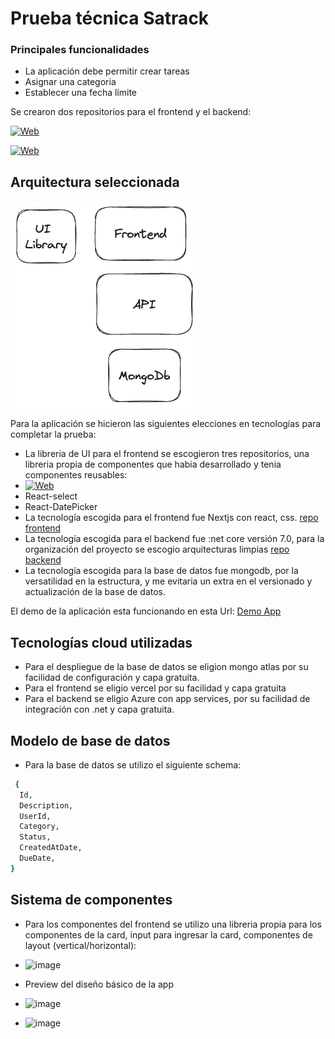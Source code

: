 # Prueba técnica Satrack

### Principales funcionalidades
* La aplicación debe permitir crear tareas
* Asignar una categoria
* Establecer una fecha límite

Se crearon dos repositorios para el frontend y el backend:

[![Web](https://img.shields.io/badge/GitHub-Frontend-14a1f0?style=for-the-badge&logo=github&logoColor=white&labelColor=101010)](https://github.com/camiloamora/satrack-frontend)

[![Web](https://img.shields.io/badge/GitHub-Backend-14a1f0?style=for-the-badge&logo=github&logoColor=white&labelColor=101010)](https://github.com/camiloamora/satrack-backend)

## Arquitectura seleccionada

![Arquitectura general](image.png)

Para la aplicación se hicieron las siguientes elecciones en tecnologías para completar la prueba:

* La libreria de UI para el frontend se escogieron tres repositorios, una libreria propia de componentes que habia desarrollado y tenia componentes reusables:
* [![Web](https://img.shields.io/badge/GitHub-components-14a1f0?style=for-the-badge&logo=github&logoColor=white&labelColor=101010)](https://github.com/camiloamora/zero-components)
* React-select
* React-DatePicker
* La tecnología escogida para el frontend fue Nextjs con react, css. [repo frontend](https://github.com/camiloamora/satrack-frontend)
* La tecnología escogida para el backend fue :net core versión 7.0, para la organización del proyecto se escogio arquitecturas limpias [repo backend](https://github.com/camiloamora/satrack-backend)
* La tecnología escogida para la base de datos fue mongodb, por la versatilidad en la estructura, y me evitaria un extra en el versionado y actualización de la base de datos.

El demo de la aplicación esta funcionando en esta Url:
[Demo App](https://satrack-app-todo.vercel.app/planning)

## Tecnologías cloud utilizadas
*   Para el despliegue de la base de datos se eligion mongo atlas por su facilidad de configuración y capa gratuita.
*   Para el frontend se eligio vercel por su facilidad y capa gratuita
*   Para el backend se eligio Azure con app services, por su facilidad de integración con .net y capa gratuita.

## Modelo de base de datos
* Para la base de datos se utilizo el siguiente schema:

```bash
 {
  Id,
  Description,
  UserId,
  Category,
  Status,
  CreatedAtDate,
  DueDate,
}
```

## Sistema de componentes
* Para los componentes del frontend se utilizo una libreria propia para los componentes de la card, input para ingresar la card, componentes de layout (vertical/horizontal):

* ![image](https://github.com/camiloamora/satrack-todo-setup/assets/2391098/6655cd23-3a8f-47fa-b39f-628b6587c372)
* Preview del diseño básico de la app

* ![image](https://github.com/camiloamora/satrack-todo-setup/assets/2391098/ff36a338-ce39-463b-972a-1c0f3e209a9f)

* ![image](https://github.com/camiloamora/satrack-todo-setup/assets/2391098/e22e9e04-60bc-488f-a8f4-5a285d3f8f4e)


